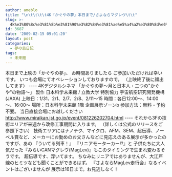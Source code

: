 ```yaml
---
author: ameblo
title: "\n\t\t\t\t4K「かぐやの夢」本日まで/さよならマグレヴ\t\t"
slug: >-
  4k%e3%80%8c%e3%81%8b%e3%81%90%e3%82%84%e3%81%ae%e5%a4%a2%e3%80%8d%e6%9c%ac%e6%97%a5%e3%81%be%e3%81%a7%e3%81%95%e3%82%88%e3%81%aa%e3%82%89%e3%83%9e%e3%82%b0%e3%83%ac%e3%83%b4
id: 3687
date: '2009-02-15 09:01:20'
layout: post
categories:
  - 夢の島日記
tags:
  - 未来館
---
```


本日まで上映の「かぐやの夢」、 お時間ありましたら ご参加いただければ幸いです。 いつも会場にてオペレーションしておりますので。 （上映終了後に顔出してます） ---- 4Kデジタルシネマ 「かぐやの夢～月と日本人・二つの"かぐや"の物語～」 製作 日本科学未来館 / 立教大学 特別協力 宇宙航空研究開発機構(JAXA) 上映日：1/31、2/1、2/7、2/8、2/11～15 時間：各日12:00～、14:00～、16:00～ 場所：日本科学未来館 1階 企画展示ゾーンb 参加方法：無料・予約不要。 当日直接会場にお越しください http://www.miraikan.jst.go.jp/event/081226202704.html ---- それから3Fの技術エリアが来週から改修工事期間に入ります。 （詳しくは公式のリリースをご参照下さい） 技術エリアにはナノテク、マイクロ、AFM、SEM、超伝導、ノーベル賞など、メーカーにお勤めのお父さんなどに見応えのある展示が多かったのですが、あの 『ういてる列車！』 『リニアモーターカー!?』と 子供たちに大人気だった『みらいCANマグレヴ(MagLev)』もこのタイミングで生まれ変わるそうです。 超伝導です、浮いてます。 ちなみにリニアではありませんが、大江戸線のヒミツなども聞くことができるはず。 『さよならMagLev走行会』なるイベントはございませんが 展示は16日まで。お見逃しなく！